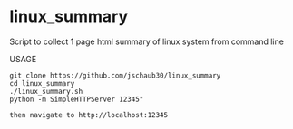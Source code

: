 # linux_summary
Script to collect 1 page html summary of linux system from command line

USAGE
```
git clone https://github.com/jschaub30/linux_summary
cd linux_summary
./linux_summary.sh
python -m SimpleHTTPServer 12345"

then navigate to http://localhost:12345
```
